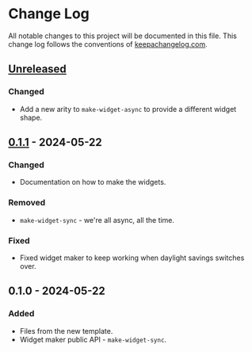 # Change Log
All notable changes to this project will be documented in this file. This change log follows the conventions of [keepachangelog.com](http://keepachangelog.com/).

## [Unreleased]
### Changed
- Add a new arity to `make-widget-async` to provide a different widget shape.

## [0.1.1] - 2024-05-22
### Changed
- Documentation on how to make the widgets.

### Removed
- `make-widget-sync` - we're all async, all the time.

### Fixed
- Fixed widget maker to keep working when daylight savings switches over.

## 0.1.0 - 2024-05-22
### Added
- Files from the new template.
- Widget maker public API - `make-widget-sync`.

[Unreleased]: https://sourcehost.site/your-name/conversor/compare/0.1.1...HEAD
[0.1.1]: https://sourcehost.site/your-name/conversor/compare/0.1.0...0.1.1
